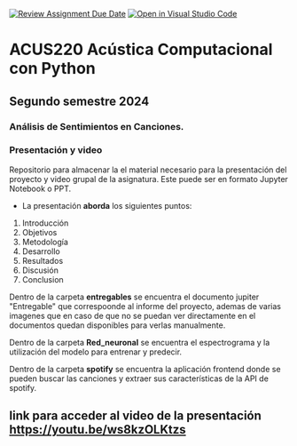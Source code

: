 [![Review Assignment Due Date](https://classroom.github.com/assets/deadline-readme-button-22041afd0340ce965d47ae6ef1cefeee28c7c493a6346c4f15d667ab976d596c.svg)](https://classroom.github.com/a/_stvq2a-)
[![Open in Visual Studio Code](https://classroom.github.com/assets/open-in-vscode-2e0aaae1b6195c2367325f4f02e2d04e9abb55f0b24a779b69b11b9e10269abc.svg)](https://classroom.github.com/online_ide?assignment_repo_id=15848762&assignment_repo_type=AssignmentRepo)
# ACUS220 Acústica Computacional con Python
## Segundo semestre 2024
### Análisis de Sentimientos en Canciones.
### Presentación  y video 

Repositorio para almacenar la el material necesario para la presentación del proyecto y video grupal de la asignatura. Este puede ser en formato Jupyter Notebook o PPT.

* La presentación **aborda** los siguientes puntos:

1. Introducción
2. Objetivos
3. Metodología
5. Desarrollo
6. Resultados
7. Discusión
8. Conclusion


Dentro de la carpeta **entregables** se encuentra el documento jupiter "Entregable" que correspoonde al informe del proyecto, ademas de varias imagenes que en caso de que no se puedan ver directamente en el documentos quedan disponibles para verlas manualmente.

Dentro de la carpeta **Red_neuronal** se encuentra el espectrograma y la utilización del modelo para entrenar y predecir.

Dentro de la carpeta **spotify** se encuentra la aplicación frontend donde se pueden buscar las canciones y extraer sus características de la API de spotify.

link para acceder al video de la presentación
https://youtu.be/ws8kzOLKtzs
- 
